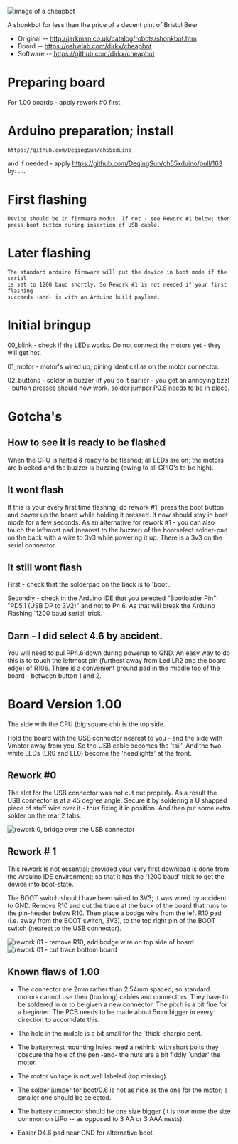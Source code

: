 ![image of a cheapbot](img/board-v100.jpg)

A shonkbot for less than the price of a decent pint of Bristol Beer

 * Original -- http://jarkman.co.uk/catalog/robots/shonkbot.htm
 * Board -- https://oshwlab.com/dirkx/cheapbot
 * Software -- https://github.com/dirkx/cheapbot

# Preparing board 

For 1.00 boards - apply rework #0 first.

# Arduino preparation; install 

	https://github.com/DeqingSun/ch55xduino

and if needed - apply https://github.com/DeqingSun/ch55xduino/pull/163 by: ....

# First flashing 

	Device should be in firmware modus. If not - see Rework #1 below; then
	press boot button during insertion of USB cable.

# Later flashing #

	The standard arduino firmware will put the device in boot mode if the serial
	is set to 1200 baud shortly. So Rework #1 is not needed if your first flashing
	succeeds -and- is with an Arduino build payload.

# Initial bringup #

00_blink	- check if the LEDs works. Do not connect the motors yet - they will get hot.

01_motor	- motor's wired up; pining identical as on the motor connector. 

02_buttons	- solder in buzzer (if you do it earlier - you get an annoying bzz) - button presses should now work.
		  solder jumper P0.6 needs to be in place.

# Gotcha's

## How to see it is ready to be flashed

When the CPU is halted & ready to be flashed; all LEDs are on; the motors
are blocked and the buzzer is buzzing (owing to all GPIO's to be high). 

## It wont flash

If this is your every first time flashing; do rework #1, press the boot button
and power up the board while holding it pressed. It now should stay in boot
mode for a few seconds. As an alternative for rework #1 - you can also touch
the leftmost pad (nearest to the buzzer) of the bootselect solder-pad on the 
back with a wire to 3v3 while powering it up. There is a 3v3 on the serial
connector.

## It still wont flash

First - check that the solderpad on the back is to 'boot'.

Secondly - check in the Arduino IDE that you selected "Bootloader Pin": "PD5.1 (USB DP to 3V2)"
and not to P4.6. As that will break the Arduino Flashing `1200 baud serial' trick.

## Darn - I did select 4.6 by accident.

You will need to pul PP4.6 down during powerup to GND. An easy way to do this is to
touch the leftmost pin (furthest away from Led LR2 and the board edge) of R106. There
is a convenient ground pad in the middle top of the board - between button 1 and 2.

# Board Version 1.00

The side with the CPU (big square chi) is the top side.

Hold the board with the USB connector nearest to you - and the side with Vmotor
away from you. So the USB cable becomes the 'tail'. And the two white LEDs (LR0
and LL0) become the 'headlights' at the front. 

## Rework #0 

The slot for the USB connector was not cut out properly. As a result the
USB connector is at a 45 degree angle. Secure it by soldering a U shapped
piece of stuff wire over it - thus fixing it in position. And then put some
extra solder on the rear 2 tabs. 

![rework 0, bridge over the USB connector](img/rework_00.jpg)

## Rework # 1 

This rework is not essential; provided your very first download is done
from the Arduino IDE environment; so that it has the '1200 baud' trick
to get the device into boot-state.

The BOOT switch should have been wired to 3V3; it was wired by accident
to GND. Remove R10 and cut the trace at the back of the board that runs
to the pin-header below R10. Then place a bodge wire from the
left R10 pad (i.e. away from the BOOT switch, 3V3), to the top right
pin of the BOOT switch (nearest to the USB connector). 
	
![rework 01 - remove R10, add bodge wire on top side of board](img/rework_01_top.jpg)
![rework 01 - cut trace bottom board](img/rework_01_bottom.jpg)

## Known flaws of 1.00

 *  The connector are 2mm rather than 2.54mm spaced; so standard motors cannot use their (too long) cables and connectors. They have to be soldered in or to be given a new connector. The pitch is a bit fine for a beginner. The PCB needs to be made about 5mm bigger in every direction to accomdate this.

 * The hole in the middle is a bit small for the `thick' sharpie pent.

 * The batterynest mounting holes need a rethink; with short bolts they obscure the hole of the pen -and- the nuts are a bit fiddly `under' the motor.

 * The motor voltage is not well labeled (top missing)

 * The solder jumper for boot/0.6 is not as nice as the one for the motor; a smaller one should be selected.

 * The battery connector should be one size bigger (it is now more the size common on LiPo -- as opposed to 3 AA or 3 AAA nests).

 * Easier D4.6 pad near GND for alternative boot.

